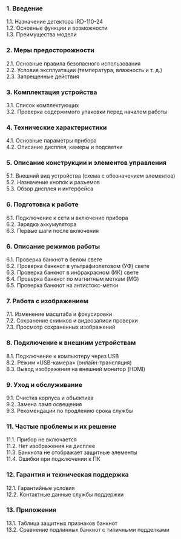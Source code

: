 ### **1. Введение**

1.1. Назначение детектора IRD-110-24  
1.2. Основные функции и возможности  
1.3. Преимущества модели

### **2. Меры предосторожности**

2.1. Основные правила безопасного использования  
2.2. Условия эксплуатации (температура, влажность и т. д.)  
2.3. Запрещенные действия

### **3. Комплектация устройства**

3.1. Список комплектующих  
3.2. Проверка содержимого упаковки перед началом работы

### **4. Технические характеристики**

4.1. Основные параметры прибора  
4.2. Описание дисплея, камеры и подсветки

### **5. Описание конструкции и элементов управления**

5.1. Внешний вид устройства (схема с обозначением элементов)  
5.2. Назначение кнопок и разъемов  
5.3. Обзор дисплея и интерфейса

### **6. Подготовка к работе**

6.1. Подключение к сети и включение прибора  
6.2. Зарядка аккумулятора  
6.3. Первые шаги после включения

### **6. Описание режимов работы**

6.1. Проверка банкнот в белом свете  
6.2. Проверка банкнот в ультрафиолетовом (УФ) свете  
6.3. Проверка банкнот в инфракрасном (ИК) свете  
6.4. Проверка банкнот по магнитным меткам (MG)  
6.5. Проверка банкнот на антистокс-метки

### **7. Работа с изображением**

7.1. Изменение масштаба и фокусировки  
7.2. Сохранение снимков и видеозаписи проверки  
7.3. Просмотр сохраненных изображений

### **8. Подключение к внешним устройствам**

8.1. Подключение к компьютеру через USB  
8.2. Режим «USB-камера» (онлайн-трансляция)  
8.3. Вывод изображения на внешний монитор (HDMI)

### **9. Уход и обслуживание**

9.1. Очистка корпуса и объектива  
9.2. Замена ламп освещения  
9.3. Рекомендации по продлению срока службы

### **11. Частые проблемы и их решение**

11.1. Прибор не включается  
11.2. Нет изображения на дисплее  
11.3. Банкнота не отображает защитные элементы  
11.4. Ошибки при подключении к ПК

### **12. Гарантия и техническая поддержка**

12.1. Гарантийные условия  
12.2. Контактные данные службы поддержки

### **13. Приложения**

13.1. Таблица защитных признаков банкнот  
13.2. Сравнение подлинных банкнот с типичными подделками